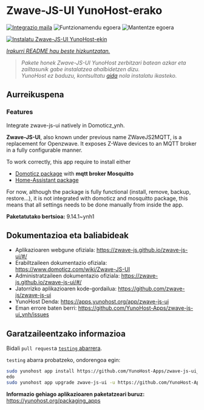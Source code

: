 <!--
Ohart ongi: README hau automatikoki sortu da <https://github.com/YunoHost/apps/tree/master/tools/readme_generator>ri esker
EZ editatu eskuz.
-->

# Zwave-JS-UI YunoHost-erako

[![Integrazio maila](https://dash.yunohost.org/integration/zwave-js-ui.svg)](https://dash.yunohost.org/appci/app/zwave-js-ui) ![Funtzionamendu egoera](https://ci-apps.yunohost.org/ci/badges/zwave-js-ui.status.svg) ![Mantentze egoera](https://ci-apps.yunohost.org/ci/badges/zwave-js-ui.maintain.svg)

[![Instalatu Zwave-JS-UI YunoHost-ekin](https://install-app.yunohost.org/install-with-yunohost.svg)](https://install-app.yunohost.org/?app=zwave-js-ui)

*[Irakurri README hau beste hizkuntzatan.](./ALL_README.md)*

> *Pakete honek Zwave-JS-UI YunoHost zerbitzari batean azkar eta zailtasunik gabe instalatzea ahalbidetzen dizu.*  
> *YunoHost ez baduzu, kontsultatu [gida](https://yunohost.org/install) nola instalatu ikasteko.*

## Aurreikuspena


### Features

Integrate zwave-js-ui natively in Domoticz_ynh.

**Zwave-JS-UI**, also known under previous name ZWaveJS2MQTT, is a replacement for Openzwave. It exposes Z-Wave devices to an MQTT broker in a fully configurable manner.

To work correctly, this app require to install either
- [Domoticz package](https://github.com/YunoHost-Apps/domoticz_ynh) with **mqtt broker Mosquitto**
- [Home-Assistant package](https://github.com/YunoHost-Apps/homeassistant_ynh)


For now, although the package is fully functional (install, remove, backup, restore...), it is not integrated with domoticz and mosquitto package, this means that all settings needs to be done manually from inside the app.



**Paketatutako bertsioa:** 9.14.1~ynh1
## Dokumentazioa eta baliabideak

- Aplikazioaren webgune ofiziala: <https://zwave-js.github.io/zwave-js-ui/#/>
- Erabiltzaileen dokumentazio ofiziala: <https://www.domoticz.com/wiki/Zwave-JS-UI>
- Administratzaileen dokumentazio ofiziala: <https://zwave-js.github.io/zwave-js-ui/#/>
- Jatorrizko aplikazioaren kode-gordailua: <https://github.com/zwave-js/zwave-js-ui>
- YunoHost Denda: <https://apps.yunohost.org/app/zwave-js-ui>
- Eman errore baten berri: <https://github.com/YunoHost-Apps/zwave-js-ui_ynh/issues>

## Garatzaileentzako informazioa

Bidali `pull request`a [`testing` abarrera](https://github.com/YunoHost-Apps/zwave-js-ui_ynh/tree/testing).

`testing` abarra probatzeko, ondorengoa egin:

```bash
sudo yunohost app install https://github.com/YunoHost-Apps/zwave-js-ui_ynh/tree/testing --debug
edo
sudo yunohost app upgrade zwave-js-ui -u https://github.com/YunoHost-Apps/zwave-js-ui_ynh/tree/testing --debug
```

**Informazio gehiago aplikazioaren paketatzeari buruz:** <https://yunohost.org/packaging_apps>
